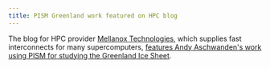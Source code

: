 ```yaml
---
title: PISM Greenland work featured on HPC blog
---
```


The blog for HPC provider [Mellanox
Technologies](http://www.mellanox.com/), which supplies fast
interconnects for many supercomputers, [features Andy Aschwanden's work
using PISM for studying the Greenland Ice
Sheet](http://www.mellanox.com/blog/2017/07/university-alaska-hpc-tracking-ice-shelves/).
